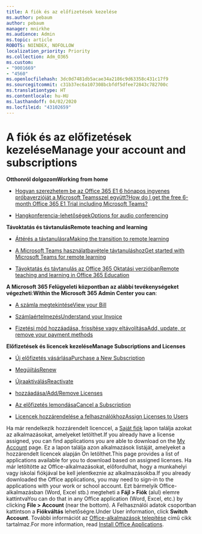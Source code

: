 ```yaml
---
title: A fiók és az előfizetések kezelése
ms.author: pebaum
author: pebaum
manager: mnirkhe
ms.audience: Admin
ms.topic: article
ROBOTS: NOINDEX, NOFOLLOW
localization_priority: Priority
ms.collection: Adm_O365
ms.custom:
- "9001669"
- "4560"
ms.openlocfilehash: 3dc0d7481db5acae34a2186c9d63358c431c17f9
ms.sourcegitcommit: c31b37ec6a107308bcbfdf5dfee72843c782700c
ms.translationtype: HT
ms.contentlocale: hu-HU
ms.lasthandoff: 04/02/2020
ms.locfileid: "43102659"
---
```

# <a name="manage-your-account-and-subscriptions"></a><span data-ttu-id="92150-102">A fiók és az előfizetések kezelése</span><span class="sxs-lookup"><span data-stu-id="92150-102">Manage your account and subscriptions</span></span>

<span data-ttu-id="92150-103">**Otthonról dolgozom**</span><span class="sxs-lookup"><span data-stu-id="92150-103">**Working from home**</span></span>
- [<span data-ttu-id="92150-104">Hogyan szerezhetem be az Office 365 E1 6 hónapos ingyenes próbaverzióját a Microsoft Teamsszel együtt?</span><span class="sxs-lookup"><span data-stu-id="92150-104">How do I get the free 6-month Office 365 E1 Trial including Microsoft Teams?</span></span>](https://docs.microsoft.com/MicrosoftTeams/e1-trial-license)

- [<span data-ttu-id="92150-105">Hangkonferencia-lehetőségek</span><span class="sxs-lookup"><span data-stu-id="92150-105">Options for audio conferencing</span></span>](https://docs.microsoft.com/alchemyinsights/options-for-audio-conferencing)

<span data-ttu-id="92150-106">**Távoktatás és távtanulás**</span><span class="sxs-lookup"><span data-stu-id="92150-106">**Remote teaching and learning**</span></span>

- [<span data-ttu-id="92150-107">Áttérés a távtanulásra</span><span class="sxs-lookup"><span data-stu-id="92150-107">Making the transition to remote learning</span></span>](https://www.microsoft.com/education/remote-learning)

- [<span data-ttu-id="92150-108">A Microsoft Teams használatbavétele távtanuláshoz</span><span class="sxs-lookup"><span data-stu-id="92150-108">Get started with Microsoft Teams for remote learning</span></span>](https://docs.microsoft.com/MicrosoftTeams/remote-learning-edu)

- [<span data-ttu-id="92150-109">Távoktatás és távtanulás az Office 365 Oktatási verzióban</span><span class="sxs-lookup"><span data-stu-id="92150-109">Remote teaching and learning in Office 365 Education</span></span>](https://docs.microsoft.com/MicrosoftTeams/remote-learning-edu)

<span data-ttu-id="92150-110">**A Microsoft 365 Felügyeleti központban az alábbi tevékenységeket végezheti**:</span><span class="sxs-lookup"><span data-stu-id="92150-110">**Within the Microsoft 365 Admin Center you can**:</span></span> 

- [<span data-ttu-id="92150-111">A számla megtekintése</span><span class="sxs-lookup"><span data-stu-id="92150-111">View your Bill</span></span>](https://docs.microsoft.com/microsoft-365/commerce/billing-and-payments/view-your-bill-or-invoice) 

- [<span data-ttu-id="92150-112">Számlaértelmezés</span><span class="sxs-lookup"><span data-stu-id="92150-112">Understand your Invoice</span></span>](https://docs.microsoft.com/microsoft-365/commerce/billing-and-payments/understand-your-invoice)

- [<span data-ttu-id="92150-113">Fizetési mód hozzáadása, frissítése vagy eltávolítása</span><span class="sxs-lookup"><span data-stu-id="92150-113">Add, update, or remove your payment methods</span></span>](https://docs.microsoft.com/microsoft-365/commerce/billing-and-payments/add-update-or-remove-credit-card-or-bank-account)

<span data-ttu-id="92150-114">**Előfizetések és licencek kezelése**</span><span class="sxs-lookup"><span data-stu-id="92150-114">**Manage Subscriptions and Licenses**</span></span> 

- [<span data-ttu-id="92150-115">Új előfizetés vásárlása</span><span class="sxs-lookup"><span data-stu-id="92150-115">Purchase a New Subscription</span></span>](https://docs.microsoft.com/microsoft-365/commerce/subscriptions/upgrade-to-different-plan)

- [<span data-ttu-id="92150-116">Megújítás</span><span class="sxs-lookup"><span data-stu-id="92150-116">Renew</span></span>](https://docs.microsoft.com/microsoft-365/commerce/subscriptions/renew-your-subscription) 

- [<span data-ttu-id="92150-117">Újraaktiválás</span><span class="sxs-lookup"><span data-stu-id="92150-117">Reactivate</span></span>](https://docs.microsoft.com/microsoft-365/commerce/subscriptions/reactivate-your-subscription)

- [<span data-ttu-id="92150-118"> hozzáadása/</span><span class="sxs-lookup"><span data-stu-id="92150-118">Add/Remove Licenses</span></span>](https://docs.microsoft.com/microsoft-365/commerce/licenses/buy-licenses)

- [<span data-ttu-id="92150-119">Az előfizetés lemondása</span><span class="sxs-lookup"><span data-stu-id="92150-119">Cancel a Subscription</span></span>](https://docs.microsoft.com/microsoft-365/commerce/subscriptions/cancel-your-subscription)

- [<span data-ttu-id="92150-120">Licencek hozzárendelése a felhasználókhoz</span><span class="sxs-lookup"><span data-stu-id="92150-120">Assign Licenses to Users</span></span>](https://docs.microsoft.com/microsoft-365/admin/manage/assign-licenses-to-users)

<span data-ttu-id="92150-121">Ha már rendelkezik hozzárendelt licenccel, a [Saját fiók](https://portal.office.com/account/#installs) lapon találja azokat az alkalmazásokat, amelyeket letölthet.</span><span class="sxs-lookup"><span data-stu-id="92150-121">If you already have a license assigned, you can find applications you are able to download on the [My Account](https://portal.office.com/account/#installs) page.</span></span> <span data-ttu-id="92150-122">Ez a lapon találja azon alkalmazások listáját, amelyeket a hozzárendelt licencek alapján Ön letölthet.</span><span class="sxs-lookup"><span data-stu-id="92150-122">This page provides a list of applications available for you to download based on assigned licenses.</span></span> <span data-ttu-id="92150-123">Ha már letöltötte az Office-alkalmazásokat, előfordulhat, hogy a munkahelyi vagy iskolai fiókjával be kell jelentkeznie az alkalmazásokba.</span><span class="sxs-lookup"><span data-stu-id="92150-123">If you already downloaded the Office applications, you may need to sign-in to the applications with your work or school account.</span></span> <span data-ttu-id="92150-124">Ezt bármelyik Office-alkalmazásban (Word, Excel stb.) megteheti a **Fájl > Fiók** (alul) elemre kattintva</span><span class="sxs-lookup"><span data-stu-id="92150-124">You can do that in any Office application (Word, Excel, etc.) by clicking **File > Account** (near the bottom).</span></span> <span data-ttu-id="92150-125">A Felhasználói adatok csoportban kattintson a **Fiókváltás** lehetőségre.</span><span class="sxs-lookup"><span data-stu-id="92150-125">Under User information, click **Switch Account**.</span></span> <span data-ttu-id="92150-126">További információt az [Office-alkalmazások telepítése](https://docs.microsoft.com/microsoft-365/admin/setup/install-applications) című cikk tartalmaz.</span><span class="sxs-lookup"><span data-stu-id="92150-126">For more information, read [Install Office Applications](https://docs.microsoft.com/microsoft-365/admin/setup/install-applications).</span></span> 
